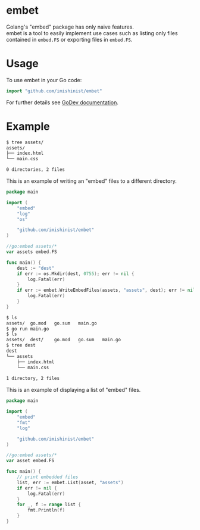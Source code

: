 # embet

Golang's "embed" package has only naive features.  
embet is a tool to easily implement use cases such as listing only files
contained in `embed.FS` or exporting files in `embed.FS`.

# Usage

To use embet in your Go code:

```go
import "github.com/imishinist/embet"
```

For further details see [GoDev documentation](https://pkg.go.dev/github.com/imishinist/embet).

# Example

```bash
$ tree assets/
assets/
├── index.html
└── main.css

0 directories, 2 files
```

This is an example of writing an "embed" files to a different directory.

```go
package main

import (
	"embed"
	"log"
	"os"

	"github.com/imishinist/embet"
)

//go:embed assets/*
var assets embed.FS

func main() {
	dest := "dest"
	if err := os.Mkdir(dest, 0755); err != nil {
		log.Fatal(err)
	}
	if err := embet.WriteEmbedFiles(assets, "assets", dest); err != nil {
		log.Fatal(err)
	}
}
```

```bash
$ ls
assets/  go.mod   go.sum   main.go
$ go run main.go
$ ls
assets/  dest/    go.mod   go.sum   main.go
$ tree dest
dest
└── assets
    ├── index.html
    └── main.css
        
1 directory, 2 files        
```


This is an example of displaying a list of "embed" files.

```go
package main

import (
	"embed"
	"fmt"
	"log"

	"github.com/imishinist/embet"
)

//go:embed assets/*
var asset embed.FS

func main() {
	// print embedded files
	list, err := embet.List(asset, "assets")
	if err != nil {
		log.Fatal(err)
	}
	for _, f := range list {
		fmt.Println(f)
	}
}
```

